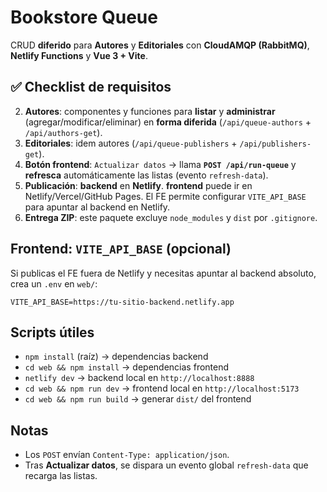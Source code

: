 # Bookstore Queue

CRUD **diferido** para **Autores** y **Editoriales** con **CloudAMQP (RabbitMQ)**, **Netlify Functions** y **Vue 3 + Vite**.

## ✅ Checklist de requisitos
2. **Autores**: componentes y funciones para **listar** y **administrar** (agregar/modificar/eliminar) en **forma diferida** (`/api/queue-authors` + `/api/authors-get`).
3. **Editoriales**: idem autores (`/api/queue-publishers` + `/api/publishers-get`).
4. **Botón frontend**: `Actualizar datos` → llama **`POST /api/run-queue`** y **refresca** automáticamente las listas (evento `refresh-data`).
5. **Publicación**: **backend** en **Netlify**. **frontend** puede ir en Netlify/Vercel/GitHub Pages. El FE permite configurar `VITE_API_BASE` para apuntar al backend en Netlify.
6. **Entrega ZIP**: este paquete excluye `node_modules` y `dist` por `.gitignore`.


## Frontend: `VITE_API_BASE` (opcional)
Si publicas el FE fuera de Netlify y necesitas apuntar al backend absoluto, crea un `.env` en `web/`:
```
VITE_API_BASE=https://tu-sitio-backend.netlify.app
```

## Scripts útiles
- `npm install` (raíz) → dependencias backend
- `cd web && npm install` → dependencias frontend
- `netlify dev` → backend local en `http://localhost:8888`
- `cd web && npm run dev` → frontend local en `http://localhost:5173`
- `cd web && npm run build` → generar `dist/` del frontend

## Notas
- Los `POST` envían `Content-Type: application/json`.
- Tras **Actualizar datos**, se dispara un evento global `refresh-data` que recarga las listas.
